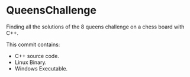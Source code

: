 # QueensChallenge
Finding all the solutions of the 8 queens challenge on a chess board with C++.

This commit contains:
- C++ source code.
- Linux Binary.
- Windows Executable.
